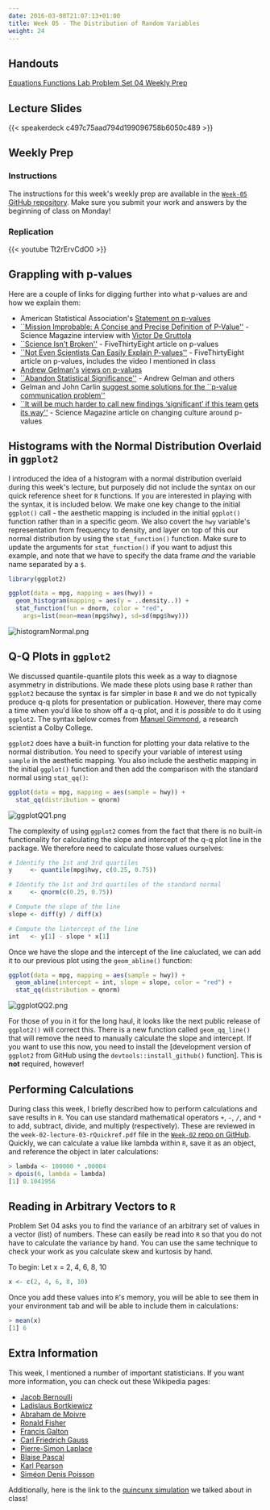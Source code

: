 ```yaml
---
date: 2016-03-08T21:07:13+01:00
title: Week 05 - The Distribution of Random Variables
weight: 24
---
```


## Handouts

<a class="btn btn-primary btn-outline btn-xs{{end}}" href="https://github.com/slu-soc5050/Week-05/blob/master/Equations/week-05-equations.pdf" target="_blank"> Equations </a>
<a class="btn btn-primary btn-outline btn-xs{{end}}" href="https://github.com/slu-soc5050/Week-05/blob/master/Functions/week-05-rQuickRef.pdf" target="_blank"> Functions </a>
<a class="btn btn-primary btn-outline btn-xs{{end}}" href="https://github.com/slu-soc5050/Week-05/blob/master/Lab/week-05-lab.pdf" target="_blank"> Lab </a>
<a class="btn btn-primary btn-outline btn-xs{{end}}" href="https://github.com/slu-soc5050/Week-05/blob/master/PS-04/ps-04.pdf" target="_blank"> Problem Set 04 </a>
<a class="btn btn-primary btn-outline btn-xs{{end}}" href="https://github.com/slu-soc5050/Week-05/blob/master/WeeklyPrep/week-05-prep.pdf" target="_blank"> Weekly Prep </a>

## Lecture Slides
{{< speakerdeck c497c75aad794d199096758b6050c489 >}}

## Weekly Prep
### Instructions
The instructions for this week's weekly prep are available in the [`Week-05` GitHub repository](https://github.com/slu-soc5050/Week-05/blob/master/WeeklyPrep/week-05-prep.pdf). Make sure you submit your work and answers by the beginning of class on Monday!

### Replication
{{< youtube Tt2rErvCdO0 >}}

## Grappling with p-values
Here are a couple of links for digging further into what p-values are and how we explain them:

* American Statistical Association's [Statement on p-values](http://amstat.tandfonline.com/doi/abs/10.1080/00031305.2016.1154108)
* [``Mission Improbable: A Concise and Precise Definition of P-Value''](http://www.sciencemag.org/news/2009/10/mission-improbable-concise-and-precise-definition-p-value) - Science Magazine interview with [Victor De Gruttola](https://www.hsph.harvard.edu/victor-de-gruttola/)
* [``Science Isn't Broken''](https://fivethirtyeight.com/features/science-isnt-broken/?ex_cid=endlink#part1) - FiveThirtyEight article on p-values
* [``Not Even Scientists Can Easily Explain P-values''](http://fivethirtyeight.com/features/not-even-scientists-can-easily-explain-p-values/) - FiveThirtyEight article on p-values, includes the video I mentioned in class
* [Andrew Gelman's](http://andrewgelman.com/) [views on p-values](http://www.stat.columbia.edu/~gelman/research/published/asa_pvalues.pdf)
* [``Abandon Statistical Significance''](http://www.stat.columbia.edu/~gelman/research/unpublished/abandon.pdf) - Andrew Gelman and others
* Gelman and John Carlin [suggest some solutions for the ``p-value communication problem''](http://www.stat.columbia.edu/~gelman/research/published/jasa_signif_2.pdf)
* [``It will be much harder to call new findings ‘significant’ if this team gets its way''](http://www.sciencemag.org/news/2017/07/it-will-be-much-harder-call-new-findings-significant-if-team-gets-its-way) - Science Magazine article on changing culture around p-values

## Histograms with the Normal Distribution Overlaid in `ggplot2`
I introduced the idea of a histogram with a normal distribution overlaid during this week's lecture, but purposely did not include the syntax on our quick reference sheet for `R` functions. If you are interested in playing with the syntax, it is included below. We make one key change to the initial `ggplot()` call - the aesthetic mapping is included in the initial `ggplot()` function rather than in a specific geom. We also covert the `hwy` variable's representation from frequency to density, and layer on top of this our normal distribution by using the `stat_function()` function. Make sure to update the arguments for `stat_function()` if you want to adjust this example, and note that we have to specify the data frame *and* the variable name separated by a `$`.
```r
library(ggplot2)

ggplot(data = mpg, mapping = aes(hwy)) +
  geom_histogram(mapping = aes(y = ..density..)) +
  stat_function(fun = dnorm, color = "red",
    args=list(mean=mean(mpg$hwy), sd=sd(mpg$hwy)))
```
![histogramNormal.png](https://raw.githubusercontent.com/slu-soc5050/Core-Documents/sources/Week-05/histogramNormal.png)

## Q-Q Plots in `ggplot2`
We discussed quantile-quantile plots this week as a way to diagnose asymmetry in distributions. We made these plots using base `R` rather than `ggplot2` because the syntax is far simpler in base `R` and we do not typically produce q-q plots for presentation or publication. However, there may come a time when you'd like to show off a q-q plot, and it is *possible* to do it using `ggplot2`. The syntax below comes from [Manuel Gimmond](http://mgimond.github.io/ES218/Week06a.html), a research scientist a Colby College.

`ggplot2` does have a built-in function for plotting your data relative to the normal distribution. You need to specify your variable of interest using `sample` in the aesthetic mapping. You also include the aesthetic mapping in the initial `ggplot()` function and then add the comparison with the standard normal using `stat_qq()`:
```r
ggplot(data = mpg, mapping = aes(sample = hwy)) +
  stat_qq(distribution = qnorm)
```
![ggplotQQ1.png](https://raw.githubusercontent.com/slu-soc5050/Core-Documents/sources/Week-05/ggplotQQ1.png)

The complexity of using `ggplot2` comes from the fact that there is no built-in functionality for calculating the slope and intercept of the q-q plot line in the package. We therefore need to calculate those values ourselves:
```r
# Identify the 1st and 3rd quartiles
y     <- quantile(mpg$hwy, c(0.25, 0.75))

# Identify the 1st and 3rd quartiles of the standard normal
x     <- qnorm(c(0.25, 0.75))

# Compute the slope of the line
slope <- diff(y) / diff(x)

# Compute the lintercept of the line
int   <- y[1] - slope * x[1]
```

Once we have the slope and the intercept of the line caluclated, we can add it to our previous plot using the `geom_abline()` function:
```r
ggplot(data = mpg, mapping = aes(sample = hwy)) +
  geom_abline(intercept = int, slope = slope, color = "red") +
  stat_qq(distribution = qnorm)
```
![ggplotQQ2.png](https://raw.githubusercontent.com/slu-soc5050/Core-Documents/sources/Week-05/ggplotQQ2.png)

For those of you in it for the long haul, it looks like the next public release of `ggplot2()` will correct this. There is a new function called `geom_qq_line()` that will remove the need to manually calculate the slope and intercept. If you want to use this now, you need to install the [development version of `ggplot2` from GitHub using the `devtools::install_github()` function]. This is **not** required, however!

## Performing Calculations
During class this week, I briefly described how to perform calculations and save results in `R`. You can use standard mathematical operators `+`, `-`, `/`, and `*` to add, subtract, divide, and multiply (respectively). These are reviewed in the `week-02-lecture-03-rQuickref.pdf` file in the [`Week-02` repo on GitHub](https://github.com/slu-soc5050/Week-02/blob/master/Functions/week-02-lecture-03-rQuickref.pdf). Quickly, we can calculate a value like lambda within `R`, save it as an object, and reference the object in later calculations:

```r
> lambda <- 100000 * .00004
> dpois(6, lambda = lambda)
[1] 0.1041956
```

## Reading in Arbitrary Vectors to `R`
Problem Set 04 asks you to find the variance of an arbitrary set of values in a vector (list) of numbers. These can easily be read into `R` so that you do not have to calculate the variance by hand. You can use the same technique to check your work as you calculate skew and kurtosis by hand.

To begin:
Let x = 2, 4, 6, 8, 10

```r
x <- c(2, 4, 6, 8, 10)
```

Once you add these values into `R`'s memory, you will be able to see them in your environment tab and will be able to include them in calculations:

```r
> mean(x)
[1] 6
```

## Extra Information
This week, I mentioned a number of important statisticians. If you want more information, you can check out these Wikipedia pages:

* [Jacob Bernoulli](https://en.wikipedia.org/wiki/Jacob_Bernoulli)
* [Ladislaus Bortkiewicz](https://en.wikipedia.org/wiki/Ladislaus_Bortkiewicz)
* [Abraham de Moivre](https://en.wikipedia.org/wiki/Abraham_de_Moivre)
* [Ronald Fisher](https://en.wikipedia.org/wiki/Ronald_Fisher)
* [Francis Galton](https://en.wikipedia.org/wiki/Francis_Galton)
* [Carl Friedrich Gauss](https://en.wikipedia.org/wiki/Carl_Friedrich_Gauss)
* [Pierre-Simon Laplace](https://en.wikipedia.org/wiki/Pierre-Simon_Laplace)
* [Blaise Pascal](https://en.wikipedia.org/wiki/Blaise_Pascal)
* [Karl Pearson](https://en.wikipedia.org/wiki/Karl_Pearson)
* [Siméon Denis Poisson](https://en.wikipedia.org/wiki/Siméon_Denis_Poisson)

Additionally, here is the link to the [quincunx simulation](http://goo.gl/qKUTsx) we talked about in class!
